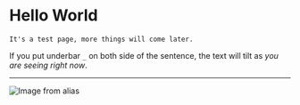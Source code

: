 
<!-- sidebar: false
navbar: false
editLink: false -->
<!-- layout: HomePage -->

# Hello World

``
It's a test page, more things will come later.
``


If you put underbar `_` on both side of the sentence, the text will tilt as _you are seeing right now_.


---
![Image from alias](Logo.svg)
